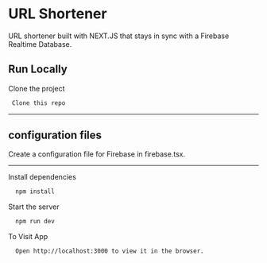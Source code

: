 # URL Shortener

URL shortener built with NEXT.JS that stays in sync with a Firebase Realtime Database.

## Run Locally

Clone the project

```bash
 Clone this repo
```

---

## configuration files

Create a configuration file for Firebase in firebase.tsx.

---

Install dependencies

```bash
  npm install
```

Start the server

```bash
  npm run dev
```

To Visit App

```bash
  Open http://localhost:3000 to view it in the browser.
```
